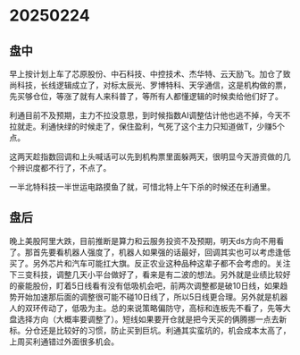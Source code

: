 # 20250224

## 盘中

早上按计划上车了芯原股份、中石科技、中控技术、杰华特、云天励飞。加仓了致尚科技，长线逻辑成立了，对标太辰光、罗博特科、天孚通信，这是机构做的票，先买够仓位，等涨了就有人来科普了，等所有人都懂逻辑的时候卖给他们好了。

利通目前不及预期，主力不拉没意思，到时候指数AI调整估计他也逃不掉，今天不拉就走。利通快绿的时候走了，保住盈利，气死了这个主力只知道做T，少赚5个点。

这两天趁指数回调和上头喊话可以先到机构票里面躲两天，很明显今天游资做的几个辨识度都不行了，不点了。

一半北特科技一半世运电路摸鱼了就，可惜北特上午下杀的时候还在利通里。



## 盘后

晚上美股阿里大跌，目前推断是算力和云服务投资不及预期，明天ds方向不用看了。那首先要看机器人强度了，机器人如果强的话最好，回调其实也可以考虑逢低买了。另外芯片和汽车可能扛大旗。反正农业这种品种这辈子都不会考虑的。关注下三变科技，调整几天小平台做好了，看来是有二波的想法。另外就是业绩比较好的豪能股份，盯着5日线看有没有低吸机会吧，前两次调整都是破10日线，如果趋势开始加速那后面的调整很可能不碰10日线了，所以5日线更合理。另外就是机器人的双环传动了，低吸为主。总的来说策略偏防守，高标和连板先不看了，先等大盘选择方向（大概率要调整了）。短线如果要开仓就是把今天买的俩腾挪一点去新标。分仓还是比较好的习惯，防止买到巨坑。利通其实蛮坑的，机会成本太高了，上周买利通错过外面很多机会。

